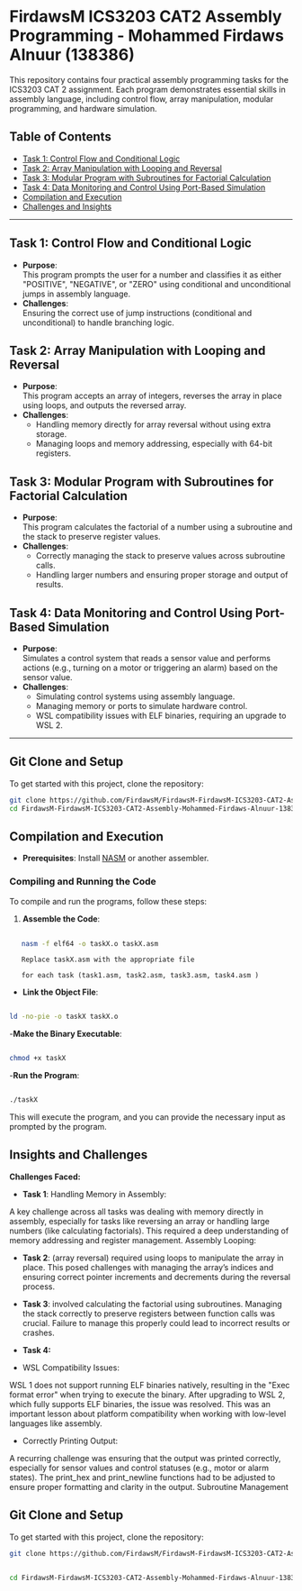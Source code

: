 # FirdawsM ICS3203 CAT2 Assembly Programming - Mohammed Firdaws Alnuur (138386)

This repository contains four practical assembly programming tasks for the ICS3203 CAT 2 assignment. Each program demonstrates essential skills in assembly language, including control flow, array manipulation, modular programming, and hardware simulation.

## Table of Contents
- [Task 1: Control Flow and Conditional Logic](#task-1-control-flow-and-conditional-logic)
- [Task 2: Array Manipulation with Looping and Reversal](#task-2-array-manipulation-with-looping-and-reversal)
- [Task 3: Modular Program with Subroutines for Factorial Calculation](#task-3-modular-program-with-subroutines-for-factorial-calculation)
- [Task 4: Data Monitoring and Control Using Port-Based Simulation](#task-4-data-monitoring-and-control-using-port-based-simulation)
- [Compilation and Execution](#compilation-and-execution)
- [Challenges and Insights](#challenges-and-insights)

---

## Task 1: Control Flow and Conditional Logic
- **Purpose**:  
  This program prompts the user for a number and classifies it as either "POSITIVE", "NEGATIVE", or "ZERO" using conditional and unconditional jumps in assembly language.
- **Challenges**:  
  Ensuring the correct use of jump instructions (conditional and unconditional) to handle branching logic.

## Task 2: Array Manipulation with Looping and Reversal
- **Purpose**:  
  This program accepts an array of integers, reverses the array in place using loops, and outputs the reversed array.
- **Challenges**:  
  - Handling memory directly for array reversal without using extra storage.  
  - Managing loops and memory addressing, especially with 64-bit registers.

## Task 3: Modular Program with Subroutines for Factorial Calculation
- **Purpose**:  
  This program calculates the factorial of a number using a subroutine and the stack to preserve register values.
- **Challenges**:  
  - Correctly managing the stack to preserve values across subroutine calls.  
  - Handling larger numbers and ensuring proper storage and output of results.

## Task 4: Data Monitoring and Control Using Port-Based Simulation
- **Purpose**:  
  Simulates a control system that reads a sensor value and performs actions (e.g., turning on a motor or triggering an alarm) based on the sensor value.
- **Challenges**:  
  - Simulating control systems using assembly language.  
  - Managing memory or ports to simulate hardware control.  
  - WSL compatibility issues with ELF binaries, requiring an upgrade to WSL 2.

---

## Git Clone and Setup
To get started with this project, clone the repository:

```sh
git clone https://github.com/FirdawsM/FirdawsM-FirdawsM-ICS3203-CAT2-Assembly-Mohammed-Firdaws-Alnuur-138386.git
cd FirdawsM-FirdawsM-ICS3203-CAT2-Assembly-Mohammed-Firdaws-Alnuur-138386
```
## Compilation and Execution
- **Prerequisites**: Install [NASM](https://www.nasm.us/) or another assembler.
### Compiling and Running the Code

To compile and run the programs, follow these steps:

1. **Assemble the Code**:
```sh
  
   nasm -f elf64 -o taskX.o taskX.asm
   ```
```
   Replace taskX.asm with the appropriate file 
```
```
   for each task (task1.asm, task2.asm, task3.asm, task4.asm )
   ```

- **Link the Object File**:
```sh

ld -no-pie -o taskX taskX.o
```
-**Make the Binary Executable**:
```sh

chmod +x taskX
```

-**Run the Program**:
```sh 

./taskX
```


This will execute the program, and you can provide the necessary input as prompted by the program.
## Insights and Challenges
**Challenges Faced:**
- **Task 1**: 
Handling Memory in Assembly:

A key challenge across all tasks was dealing with memory directly in assembly, especially for tasks like reversing an array or handling large numbers (like calculating factorials). This required a deep understanding of memory addressing and register management.
Assembly Looping:

- **Task 2**: (array reversal) required using loops to manipulate the array in place. This posed challenges with managing the array’s indices and ensuring correct pointer increments and decrements during the reversal process.

- **Task 3**: involved calculating the factorial using subroutines. Managing the stack correctly to preserve registers between function calls was crucial. Failure to manage this properly could lead to incorrect results or crashes.

- **Task 4:** 

- WSL Compatibility Issues:

WSL 1 does not support running ELF binaries natively, resulting in the "Exec format error" when trying to execute the binary. After upgrading to WSL 2, which fully supports ELF binaries, the issue was resolved. This was an important lesson about platform compatibility when working with low-level languages like assembly.

- Correctly Printing Output:

A recurring challenge was ensuring that the output was printed correctly, especially for sensor values and control statuses (e.g., motor or alarm states). The print_hex and print_newline functions had to be adjusted to ensure proper formatting and clarity in the output.
Subroutine Management 

## Git Clone and Setup
To get started with this project, clone the repository:

```sh
git clone https://github.com/FirdawsM/FirdawsM-FirdawsM-ICS3203-CAT2-Assembly-Mohammed-Firdaws-Alnuur-138386.git
```

```sh

cd FirdawsM-FirdawsM-ICS3203-CAT2-Assembly-Mohammed-Firdaws-Alnuur-138386

```